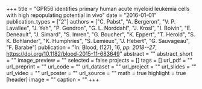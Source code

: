 +++
title = "GPR56 identifies primary human acute myeloid leukemia cells with high repopulating potential in vivo"
date = "2016-01-01"
publication_types = ["2"]
authors = ["C. Pabst", "A. Bergeron", "V. P. Lavallee", "J. Yeh", "P. Gendron", "G. L. Norddahl", "J. Krosl", "I. Boivin", "E. Deneault", "J. Simard", "S. Imren", "G. Boucher", "K. Eppert", "T. Herold", "S. K. Bohlander", "K. Humphries", "S. Lemieux", "J. Hebert", "G. Sauvageau", "F. Barabe"]
publication = "In: Blood, (127), 16, _pp. 2018--27_, https://doi.org/10.1182/blood-2015-11-683649"
abstract = ""
abstract_short = ""
image_preview = ""
selected = false
projects = []
tags = []
url_pdf = ""
url_preprint = ""
url_code = ""
url_dataset = ""
url_project = ""
url_slides = ""
url_video = ""
url_poster = ""
url_source = ""
math = true
highlight = true
[header]
image = ""
caption = ""
+++
